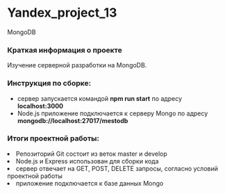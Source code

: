 # Yandex_project_13

 MongoDB

   

### Краткая информация о проекте 

Изучение серверной разработки на MongoDB.  

### Инструкция по сборке:
- сервер запускается командой **npm run start** по адресу **localhost:3000**
- Node.js приложение подключается к серверу Mongo по адресу **mongodb://localhost:27017/mestodb**

### Итоги проектной работы:
<li>
Репозиторий Git состоит из веток master и develop
<li>
Node.js и Express использован для сборки кода
<li>
сервер отвечает на GET, POST, DELETE запросы, согласно условий проектной работы 
<li>
приложение подключается к базе данных Mongo
